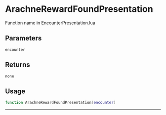 # ArachneRewardFoundPresentation
Function name in EncounterPresentation.lua
## Parameters
`encounter`
## Returns
`none`
## Usage
```lua
function ArachneRewardFoundPresentation(encounter)
```
---
